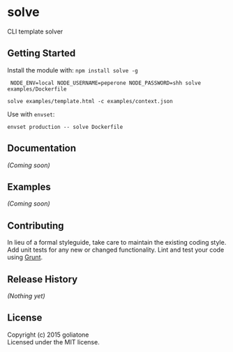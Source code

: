 # solve

CLI template solver

## Getting Started
Install the module with: `npm install solve -g`

```
 NODE_ENV=local NODE_USERNAME=peperone NODE_PASSWORD=shh solve examples/Dockerfile
```

```
solve examples/template.html -c examples/context.json
```

Use with `envset`:
```
envset production -- solve Dockerfile
```

## Documentation
_(Coming soon)_

## Examples
_(Coming soon)_

## Contributing
In lieu of a formal styleguide, take care to maintain the existing coding style. Add unit tests for any new or changed functionality. Lint and test your code using [Grunt](http://gruntjs.com/).

## Release History
_(Nothing yet)_

## License
Copyright (c) 2015 goliatone  
Licensed under the MIT license.
